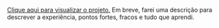 <a href="https://matheus-zordan.github.io/projeto-site-portifolio">Clique aqui para visualizar o projeto.</a>
Em breve, farei uma descrição para descrever a experiência, pontos fortes, fracos e tudo que aprendi.
